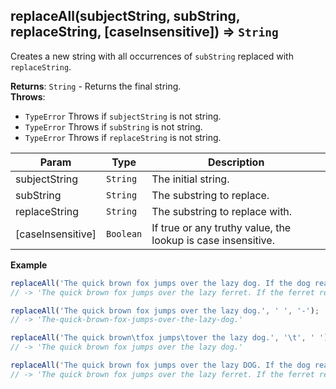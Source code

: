 <a name="replaceAll"></a>

## replaceAll(subjectString, subString, replaceString, [caseInsensitive]) ⇒ <code>String</code>
Creates a new string with all occurrences of `subString` replaced with `replaceString`.

**Returns**: <code>String</code> - Returns the final string.  
**Throws**:

- <code>TypeError</code> Throws if `subjectString` is not string.
- <code>TypeError</code> Throws if `subString` is not string.
- <code>TypeError</code> Throws if `replaceString` is not string.


| Param | Type | Description |
| --- | --- | --- |
| subjectString | <code>String</code> | The initial string. |
| subString | <code>String</code> | The substring to replace. |
| replaceString | <code>String</code> | The substring to replace with. |
| [caseInsensitive] | <code>Boolean</code> | If true or any truthy value, the lookup is case insensitive. |

**Example**  
```js
replaceAll('The quick brown fox jumps over the lazy dog. If the dog reacted, was it really lazy?', 'dog', 'ferret');
// -> 'The quick brown fox jumps over the lazy ferret. If the ferret reacted, was it really lazy?'

replaceAll('The quick brown fox jumps over the lazy dog.', ' ', '-');
// -> 'The-quick-brown-fox-jumps-over-the-lazy-dog.'

replaceAll('The quick brown\tfox jumps\tover the lazy dog.', '\t', ' ');
// -> 'The quick brown fox jumps over the lazy dog.'

replaceAll('The quick brown fox jumps over the lazy DOG. If the dog reacted, was it really lazy?', 'dog', 'ferret', true);
// -> 'The quick brown fox jumps over the lazy ferret. If the ferret reacted, was it really lazy?'
```
